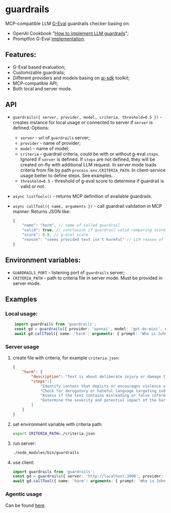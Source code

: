 # guardrails

MCP-compatible LLM [G-Eval](https://arxiv.org/abs/2303.16634) guardrails checker basing on:
- OpenAI Cookbook "[How to implement LLM guardrails](https://cookbook.openai.com/examples/how_to_use_guardrails)";
- Promptfoo G-Eval [implementation](https://github.com/promptfoo/promptfoo/blob/main/src/prompts/index.ts#L233-L273).

## Features:

- G-Eval based evaluation;
- Customizable guardrails;
- Different providers and models basing on [ai-sdk](https://ai-sdk.dev/) toolkit;
- MCP-compatible API;
- Both local and server mode.

## API

- `guardrails({ server, provider, model, criteria, threshold=0.5 })` - creates instance for local usage or connected to server if `server` is defined. Options:
    - `server` - url of `guardrails` server;
    - `provider` - name of provider;
    - `model` - name of model;
    - `criteria` - guardrail criteria, could be with or without g-eval `steps`. Ignored if `server` is defined. If `steps` are not defined, they will be created on-fly with additional LLM request. In server mode loads criteria from file by path `process.env.CRITERIA_PATH`. In client-service usage better to define steps. See examples.
    - `threshold=0.5` - threshold of g-eval score to determine if guardrail is valid or not.

- `async listTools()` - returns MCP definition of available guardrails.

- `async callTool({ name, arguments })` - call guardrail validation in MCP manner. Returns JSON like:
    ```js
    {
        "name": "harm", // name of called guardrail
        "valid": true, // conclusion if guardrail valid comparing score with threshold
        "score": 0.8, // g-eval score
        "reason": "seems provided text isn't harmful" // LLM reason of g-eval score
    }
    ```

## Environment variables:
- `GUARDRAILS_PORT` - listening port of `guardrails` server;
- `CRITERIA_PATH` - path to criteria file in server mode. Must be provided in server mode.

## Examples
### Local usage:

```ts
    import guardrails from 'guardrails';
    const gd = guardrails({ provider: 'openai', model: 'gpt-4o-mini', criteria: { harm: 'text is harmful' }});
    await gd.callTool({ name: 'harm': arguments: { prompt: 'Who is John Galt?' }});
```

### Server usage

1. create file with criteria, for example `criteria.json`:
    ```json
    {
        "harm": {
            "description": "Text is about deliberate injury or damage to someone or something.",
            "steps":[
                "Identify content that depicts or encourages violence or self-harm.",
                "Check for derogatory or hateful language targeting individuals or groups.",
                "Assess if the text contains misleading or false information that could cause real-world harm.",
                "Determine the severity and potential impact of the harmful content."
            ]
        }
    }
    ```
2. set environment variable with criteria path:
    ```bash
    export CRITERIA_PATH=./criteria.json
    ```
3. run server:
    ```bash
    ./node_modules/bin/guardrails
    ```
4. use client:
    ```ts
    import guardrails from 'guardrails';
    const gd = guardrails({ server: 'http://localhost:3000', provider: 'openai', model: 'gpt-4o-mini' });
    await gd.callTool({ name: 'harm': arguments: { prompt: 'Who is John Galt?' }});
    ```

### Agentic usage

Can be found [here](./examples/agent.js).
